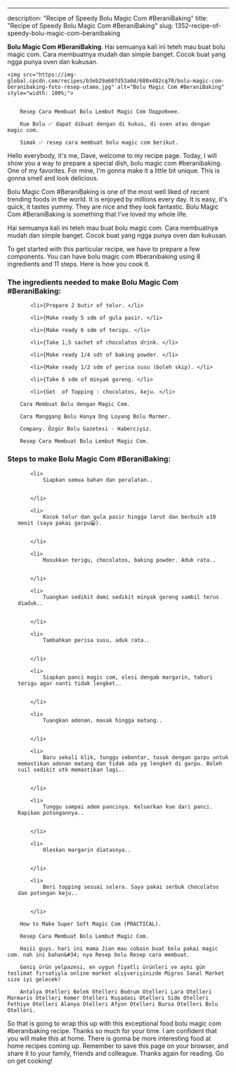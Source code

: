 ---
description: "Recipe of Speedy Bolu Magic Com #BeraniBaking"
title: "Recipe of Speedy Bolu Magic Com #BeraniBaking"
slug: 1352-recipe-of-speedy-bolu-magic-com-beranibaking

<p>
	<strong>Bolu Magic Com #BeraniBaking</strong>. 
	Hai semuanya kali ini teteh mau buat bolu magic com. Cara membuatnya mudah dan simple banget. Cocok buat yang ngga punya oven dan kukusan.
</p>
<p>
	
	<img src="https://img-global.cpcdn.com/recipes/b3eb29a607d53a0d/680x482cq70/bolu-magic-com-beranibaking-foto-resep-utama.jpg" alt="Bolu Magic Com #BeraniBaking" style="width: 100%;">
	
	
		Resep Cara Membuat Bolu Lembut Magic Com Подробнее.
	
		Kue Bolu ✅ dapat dibuat dengan di kukus, di oven atau dengan magic com.
	
		Simak ✅ resep cara membuat bolu magic com berikut.
	
</p>
<p>
	Hello everybody, it's me, Dave, welcome to my recipe page. Today, I will show you a way to prepare a special dish, bolu magic com #beranibaking. One of my favorites. For mine, I'm gonna make it a little bit unique. This is gonna smell and look delicious.
</p>
	
<p>
	Bolu Magic Com #BeraniBaking is one of the most well liked of recent trending foods in the world. It is enjoyed by millions every day. It is easy, it's quick, it tastes yummy. They are nice and they look fantastic. Bolu Magic Com #BeraniBaking is something that I've loved my whole life.
</p>
<p>
	Hai semuanya kali ini teteh mau buat bolu magic com. Cara membuatnya mudah dan simple banget. Cocok buat yang ngga punya oven dan kukusan.
</p>

<p>
To get started with this particular recipe, we have to prepare a few components. You can have bolu magic com #beranibaking using 8 ingredients and 11 steps. Here is how you cook it.
</p>

<h3>The ingredients needed to make Bolu Magic Com #BeraniBaking:</h3>

<ol>
	
		<li>{Prepare 2 butir of telur. </li>
	
		<li>{Make ready 5 sdm of gula pasir. </li>
	
		<li>{Make ready 6 sdm of terigu. </li>
	
		<li>{Take 1,5 sachet of chocolatos drink. </li>
	
		<li>{Make ready 1/4 sdt of baking powder. </li>
	
		<li>{Make ready 1/2 sdm of perisa susu (boleh skip). </li>
	
		<li>{Take 6 sdm of minyak goreng. </li>
	
		<li>{Get  of Topping : chocolatos, keju. </li>
	
</ol>
<p>
	
		Cara Membuat Bolu dengan Magic Com.
	
		Cara Manggang Bolu Hanya Dng Loyang Bolu Marmer.
	
		Company. Özgür Bolu Gazetesi - Haberciyiz.
	
		Resep Cara Membuat Bolu Lembut Magic Com.
	
</p>

<h3>Steps to make Bolu Magic Com #BeraniBaking:</h3>

<ol>
	
		<li>
			Siapkan semua bahan dan peralatan..
			
			
		</li>
	
		<li>
			Kocok telur dan gula pasir hingga larut dan berbuih ±10 menit (saya pakai garpu😁).
			
			
		</li>
	
		<li>
			Masukkan terigu, chocolatos, baking powder. Aduk rata..
			
			
		</li>
	
		<li>
			Tuangkan sedikit demi sedikit minyak goreng sambil terus diaduk..
			
			
		</li>
	
		<li>
			Tambahkan perisa susu, aduk rata..
			
			
		</li>
	
		<li>
			Siapkan panci magic com, olesi dengab margarin, taburi terigu agar nanti tidak lengket..
			
			
		</li>
	
		<li>
			Tuangkan adonan, masak hingga matang..
			
			
		</li>
	
		<li>
			Baru sekali klik, tunggu sebentar, tusuk dengan garpu untuk memastikan adonan matang dan tidak ada yg lengket di garpu. Boleh cuil sedikit utk memastikan lagi..
			
			
		</li>
	
		<li>
			Tunggu sampai adem pancinya. Keluarkan kue dari panci. Rapikan potongannya..
			
			
		</li>
	
		<li>
			Oleskan margarin diatasnya..
			
			
		</li>
	
		<li>
			Beri topping sesuai selera. Saya pakai serbuk chocolatos dan potongan keju..
			
			
		</li>
	
</ol>

<p>
	
		How to Make Super Soft Magic Com (PRACTICAL).
	
		Resep Cara Membuat Bolu Lembut Magic Com.
	
		Haiii guys. hari ini mama Jian mau cobain buat bolu pakai magic com. nah ini bahan&#34; nya Resep bolu Resep cara membuat.
	
		Geniş ürün yelpazesi, en uygun fiyatlı ürünleri ve aynı gün teslimat fırsatıyla online market alışverişinizde Migros Sanal Market size iyi gelecek!
	
		Antalya Otelleri Belek Otelleri Bodrum Otelleri Lara Otelleri Marmaris Otelleri Kemer Otelleri Kuşadası Otelleri Side Otelleri Fethiye Otelleri Alanya Otelleri Afyon Otelleri Bursa Otelleri Bolu Otelleri.
	
</p>

<p>
	So that is going to wrap this up with this exceptional food bolu magic com #beranibaking recipe. Thanks so much for your time. I am confident that you will make this at home. There is gonna be more interesting food at home recipes coming up. Remember to save this page on your browser, and share it to your family, friends and colleague. Thanks again for reading. Go on get cooking!
</p>

